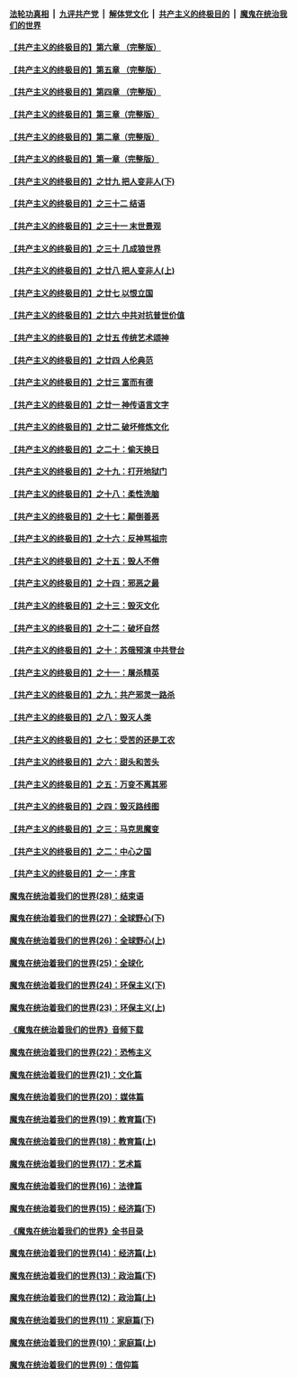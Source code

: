 ####  [法轮功真相](../../../../basic/blob/master/README.md?t=04140901) &nbsp;|&nbsp; [九评共产党](../../../../9ping.md/blob/master/README.md?t=04140901) &nbsp;|&nbsp; [解体党文化](../../../../jtdwh.md/blob/master/README.md?t=04140901)  &nbsp;|&nbsp; [共产主义的终极目的](../../../../gczydzjmd.md/blob/master/README.md?t=04140901) &nbsp;|&nbsp; [魔鬼在统治我们的世界](../../../../mgztzwmdsj.md/blob/master/README.md?t=04140901) 

#### [【共产主义的终极目的】第六章 （完整版）](../pages/nsc422/n11428913.md?t=04140901) 

#### [【共产主义的终极目的】第五章 （完整版）](../pages/nsc422/n11428912.md?t=04140901) 

#### [【共产主义的终极目的】第四章 （完整版）](../pages/nsc422/n11428907.md?t=04140901) 

#### [【共产主义的终极目的】第三章（完整版）](../pages/nsc422/n11428848.md?t=04140901) 

#### [【共产主义的终极目的】第二章（完整版）](../pages/nsc422/n11428831.md?t=04140901) 

#### [【共产主义的终极目的】第一章（完整版）](../pages/nsc422/n11417651.md?t=04140901) 

#### [【共产主义的终极目的】之廿九 把人变非人(下)](../pages/nsc422/n11344140.md?t=04140901) 

#### [【共产主义的终极目的】之三十二 结语](../pages/nsc422/n11360535.md?t=04140901) 

#### [【共产主义的终极目的】之三十一 末世景观](../pages/nsc422/n11351129.md?t=04140901) 

#### [【共产主义的终极目的】之三十 几成狼世界](../pages/nsc422/n11348280.md?t=04140901) 

#### [【共产主义的终极目的】之廿八 把人变非人(上)](../pages/nsc422/n11340492.md?t=04140901) 

#### [【共产主义的终极目的】之廿七 以恨立国](../pages/nsc422/n11336944.md?t=04140901) 

#### [【共产主义的终极目的】之廿六 中共对抗普世价值](../pages/nsc422/n11324785.md?t=04140901) 

#### [【共产主义的终极目的】之廿五 传统艺术颂神](../pages/nsc422/n11296396.md?t=04140901) 

#### [【共产主义的终极目的】之廿四 人伦典范](../pages/nsc422/n11296397.md?t=04140901) 

#### [【共产主义的终极目的】之廿三 富而有德](../pages/nsc422/n11283598.md?t=04140901) 

#### [【共产主义的终极目的】之廿一 神传语言文字](../pages/nsc422/n11263265.md?t=04140901) 

#### [【共产主义的终极目的】之廿二 破坏修炼文化](../pages/nsc422/n11245728.md?t=04140901) 

#### [【共产主义的终极目的】之二十：偷天换日](../pages/nsc422/n11238846.md?t=04140901) 

#### [【共产主义的终极目的】之十九：打开地狱门](../pages/nsc422/n11206376.md?t=04140901) 

#### [【共产主义的终极目的】之十八：柔性洗脑](../pages/nsc422/n11199994.md?t=04140901) 

#### [【共产主义的终极目的】之十七：颠倒善恶](../pages/nsc422/n11179782.md?t=04140901) 

#### [【共产主义的终极目的】之十六：反神骂祖宗](../pages/nsc422/n11166798.md?t=04140901) 

#### [【共产主义的终极目的】之十五：毁人不倦](../pages/nsc422/n11166792.md?t=04140901) 

#### [【共产主义的终极目的】之十四：邪恶之最](../pages/nsc422/n11150249.md?t=04140901) 

#### [【共产主义的终极目的】之十三：毁灭文化](../pages/nsc422/n11135227.md?t=04140901) 

#### [【共产主义的终极目的】之十二：破坏自然](../pages/nsc422/n11135214.md?t=04140901) 

#### [【共产主义的终极目的】之十：苏俄预演 中共登台](../pages/nsc422/n11118424.md?t=04140901) 

#### [【共产主义的终极目的】之十一：屠杀精英](../pages/nsc422/n11118442.md?t=04140901) 

#### [【共产主义的终极目的】之九：共产邪灵一路杀](../pages/nsc422/n11114139.md?t=04140901) 

#### [【共产主义的终极目的】之八：毁灭人类](../pages/nsc422/n11108503.md?t=04140901) 

#### [【共产主义的终极目的】之七：受苦的还是工农](../pages/nsc422/n11101809.md?t=04140901) 

#### [【共产主义的终极目的】之六：甜头和苦头](../pages/nsc422/n11096971.md?t=04140901) 

#### [【共产主义的终极目的】之五：万变不离其邪](../pages/nsc422/n11091285.md?t=04140901) 

#### [【共产主义的终极目的】之四：毁灭路线图](../pages/nsc422/n11086284.md?t=04140901) 

#### [【共产主义的终极目的】之三：马克思魔变](../pages/nsc422/n11061941.md?t=04140901) 

#### [【共产主义的终极目的】之二：中心之国](../pages/nsc422/n11047728.md?t=04140901) 

#### [【共产主义的终极目的】之一：序言](../pages/nsc422/n11086077.md?t=04140901) 

#### [魔鬼在统治着我们的世界(28)：结束语](../pages/nsc422/n10936246.md?t=04140901) 

#### [魔鬼在统治着我们的世界(27)：全球野心(下)](../pages/nsc422/n10928319.md?t=04140901) 

#### [魔鬼在统治着我们的世界(26)：全球野心(上)](../pages/nsc422/n10900318.md?t=04140901) 

#### [魔鬼在统治着我们的世界(25)：全球化](../pages/nsc422/n10788205.md?t=04140901) 

#### [魔鬼在统治着我们的世界(24)：环保主义(下)](../pages/nsc422/n10695307.md?t=04140901) 

#### [魔鬼在统治着我们的世界(23)：环保主义(上)](../pages/nsc422/n10688613.md?t=04140901) 

#### [《魔鬼在统治着我们的世界》音频下载](../pages/nsc422/n10635553.md?t=04140901) 

#### [魔鬼在统治着我们的世界(22)：恐怖主义](../pages/nsc422/n10614727.md?t=04140901) 

#### [魔鬼在统治着我们的世界(21)：文化篇](../pages/nsc422/n10597706.md?t=04140901) 

#### [魔鬼在统治着我们的世界(20)：媒体篇](../pages/nsc422/n10586579.md?t=04140901) 

#### [魔鬼在统治着我们的世界(19)：教育篇(下)](../pages/nsc422/n10564808.md?t=04140901) 

#### [魔鬼在统治着我们的世界(18)：教育篇(上)](../pages/nsc422/n10526970.md?t=04140901) 

#### [魔鬼在统治着我们的世界(17)：艺术篇](../pages/nsc422/n10499093.md?t=04140901) 

#### [魔鬼在统治着我们的世界(16)：法律篇](../pages/nsc422/n10485969.md?t=04140901) 

#### [魔鬼在统治着我们的世界(15)：经济篇(下)](../pages/nsc422/n10469975.md?t=04140901) 

#### [《魔鬼在统治着我们的世界》全书目录](../pages/nsc422/n10464261.md?t=04140901) 

#### [魔鬼在统治着我们的世界(14)：经济篇(上)](../pages/nsc422/n10457370.md?t=04140901) 

#### [魔鬼在统治着我们的世界(13)：政治篇(下)](../pages/nsc422/n10448270.md?t=04140901) 

#### [魔鬼在统治着我们的世界(12)：政治篇(上)](../pages/nsc422/n10444576.md?t=04140901) 

#### [魔鬼在统治着我们的世界(11)：家庭篇(下)](../pages/nsc422/n10440961.md?t=04140901) 

#### [魔鬼在统治着我们的世界(10)：家庭篇(上)](../pages/nsc422/n10435448.md?t=04140901) 

#### [魔鬼在统治着我们的世界(9)：信仰篇](../pages/nsc422/n10432159.md?t=04140901) 

